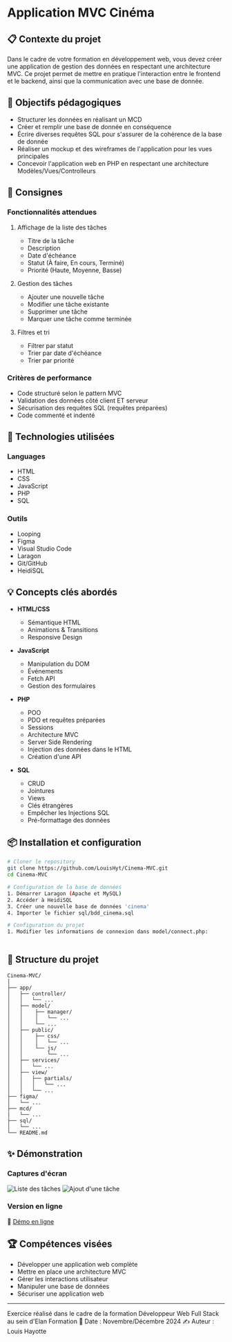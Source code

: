 # Application MVC Cinéma

## 📋 Contexte du projet
Dans le cadre de votre formation en développement web, vous devez créer une application de gestion des données en respectant une architecture MVC. Ce projet permet de mettre en pratique l'interaction entre le frontend et le backend, ainsi que la communication avec une base de donnée.

## 🎯 Objectifs pédagogiques
- Structurer les données en réalisant un MCD 
- Créer et remplir une base de donnée en conséquence
- Écrire diverses requêtes SQL pour s'assurer de la cohérence de la base de donnée
- Réaliser un mockup et des wireframes de l'application pour les vues principales
- Concevoir l'application web en PHP en respectant une architecture Modèles/Vues/Controlleurs

## 📝 Consignes
### Fonctionnalités attendues
1. Affichage de la liste des tâches
   - Titre de la tâche
   - Description
   - Date d'échéance
   - Statut (À faire, En cours, Terminé)
   - Priorité (Haute, Moyenne, Basse)

2. Gestion des tâches
   - Ajouter une nouvelle tâche
   - Modifier une tâche existante
   - Supprimer une tâche
   - Marquer une tâche comme terminée

3. Filtres et tri
   - Filtrer par statut
   - Trier par date d'échéance
   - Trier par priorité

### Critères de performance
- Code structuré selon le pattern MVC
- Validation des données côté client ET serveur
- Sécurisation des requêtes SQL (requêtes préparées)
- Code commenté et indenté

## 🔧 Technologies utilisées
### Languages
- HTML
- CSS
- JavaScript
- PHP
- SQL

### Outils
- Looping
- Figma
- Visual Studio Code
- Laragon
- Git/GitHub
- HeidiSQL

## 💡 Concepts clés abordés
- **HTML/CSS**
  - Sémantique HTML
  - Animations & Transitions
  - Responsive Design
  
- **JavaScript**
  - Manipulation du DOM
  - Événements
  - Fetch API
  - Gestion des formulaires
  
- **PHP**
  - POO
  - PDO et requêtes préparées
  - Sessions
  - Architecture MVC
  - Server Side Rendering
  - Injection des données dans le HTML
  - Création d'une API
  
- **SQL**
  - CRUD
  - Jointures
  - Views
  - Clés étrangères
  - Empêcher les Injections SQL
  - Pré-formattage des données

## 📦 Installation et configuration
```bash
# Cloner le repository
git clone https://github.com/LouisHyt/Cinema-MVC.git
cd Cinema-MVC

# Configuration de la base de données
1. Démarrer Laragon (Apache et MySQL)
2. Accéder à HeidiSQL
3. Créer une nouvelle base de données 'cinema'
4. Importer le fichier sql/bdd_cinema.sql

# Configuration du projet
1. Modifier les informations de connexion dans model/connect.php:
   
```

## 🚀 Structure du projet
```
Cinema-MVC/
│
├── app/
│   ├── controller/
│   │   └── ...
│   ├── model/
│   │    ├── manager/
│   │    │   └── ...
│   │    └── ...
│   ├── public/
│   │    ├── css/
│   │    │   └── ...
│   │    └── js/
│   │        └── ...
│   ├── services/
│   │   └── ...
│   ├── view/
│   │   ├── partials/
│   │   │   └── ...
│   │   └── ...
├── figma/
│   └── ...
├── mcd/
|   └── ...
├── sql/
│   └── ...
└── README.md
```

## ✨ Démonstration
### Captures d'écran
![Liste des tâches](assets/images/tasks-list.png)
![Ajout d'une tâche](assets/images/add-task.png)

### Version en ligne
🔗 [Démo en ligne](http://votre-demo.com)

## 🏆 Compétences visées
- Développer une application web complète
- Mettre en place une architecture MVC
- Gérer les interactions utilisateur
- Manipuler une base de données
- Sécuriser une application web

---
Exercice réalisé dans le cadre de la formation Développeur Web Full Stack au sein d'Elan Formation
📅 Date : Novembre/Décembre 2024
✍️ Auteur : Louis Hayotte
